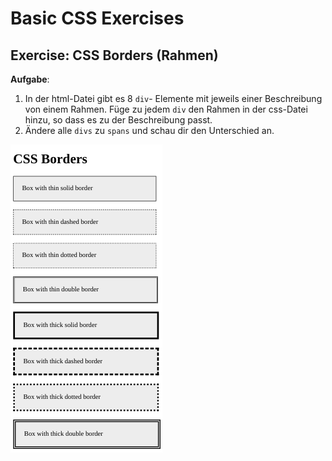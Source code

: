 # Basic CSS Exercises

## Exercise: CSS Borders (Rahmen)

**Aufgabe**:

1. In der html-Datei gibt es 8 `div`- Elemente mit jeweils einer Beschreibung von einem Rahmen. Füge zu jedem `div`  den Rahmen in der css-Datei hinzu, so dass es zu der Beschreibung passt. 
2. Ändere alle `divs` zu `spans` und schau dir den Unterschied an.

![alt-text](/image/reference-image.png "Reference Image")
